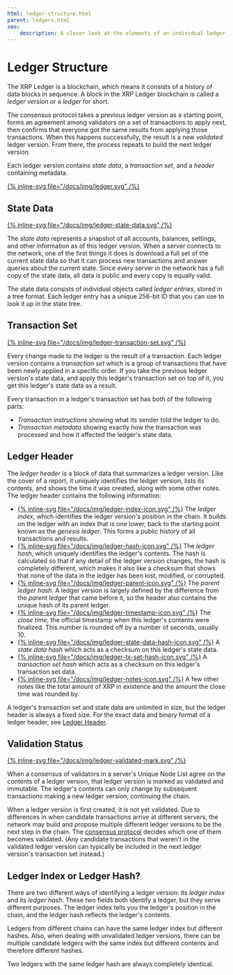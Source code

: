 ```yaml
---
html: ledger-structure.html
parent: ledgers.html
seo:
    description: A closer look at the elements of an individual ledger block.
---
```

# Ledger Structure

The XRP Ledger is a blockchain, which means it consists of a history of data blocks in sequence. A block in the XRP Ledger blockchain is called a _ledger version_ or a _ledger_ for short.

The consensus protocol takes a previous ledger version as a starting point, forms an agreement among validators on a set of transactions to apply next, then confirms that everyone got the same results from applying those transactions. When this happens successfully, the result is a new _validated_ ledger version. From there, the process repeats to build the next ledger version.

Each ledger version contains _state data_, a _transaction set_, and a _header_ containing metadata.

[{% inline-svg file="/docs/img/ledger.svg" /%}](/docs/img/ledger.svg "Diagram: A ledger consists of a header, transaction set, and state data.")


## State Data

[{% inline-svg file="/docs/img/ledger-state-data.svg" /%}](/docs/img/ledger-state-data.svg "Diagram: A ledger's state data, in the form of various objects which are sometimes linked like a graph.")

The _state data_ represents a snapshot of all accounts, balances, settings, and other information as of this ledger version. When a server connects to the network, one of the first things it does is download a full set of the current state data so that it can process new transactions and answer queries about the current state. Since every server in the network has a full copy of the state data, all data is public and every copy is equally valid.

The state data consists of individual objects called _ledger entries_, stored in a tree format. Each ledger entry has a unique 256-bit ID that you can use to look it up in the state tree.

## Transaction Set

[{% inline-svg file="/docs/img/ledger-transaction-set.svg" /%}](/docs/img/ledger-transaction-set.svg "Diagram: A ledger's transaction set, a group of transactions placed in canonical order.")

Every change made to the ledger is the result of a transaction. Each ledger version contains a _transaction set_ which is a group of transactions that have been newly applied in a specific order. If you take the previous ledger version's state data, and apply this ledger's transaction set on top of it, you get this ledger's state data as a result.

Every transaction in a ledger's transaction set has both of the following parts:

- _Transaction instructions_ showing what its sender told the ledger to do.
- _Transaction metadata_ showing exactly how the transaction was processed and how it affected the ledger's state data.


## Ledger Header

The _ledger header_ is a block of data that summarizes a ledger version. Like the cover of a report, it uniquely identifies the ledger version, lists its contents, and shows the time it was created, along with some other notes. The ledger header contains the following information:

<!-- Note: the alt text for the diagrams is intentionally empty because any caption would be redundant with the text. -->

- [{% inline-svg file="/docs/img/ledger-index-icon.svg" /%}](/docs/img/ledger-index-icon.svg "") The _ledger index_, which identifies the ledger version's position in the chain. It builds on the ledger with an index that is one lower, back to the starting point known as the _genesis ledger_. This forms a public history of all transactions and results.
- [{% inline-svg file="/docs/img/ledger-hash-icon.svg" /%}](/docs/img/ledger-hash-icon.svg "") The _ledger hash_, which uniquely identifies the ledger's contents. The hash is calculated so that if any detail of the ledger version changes, the hash is completely different, which makes it also like a checksum that shows that none of the data in the ledger has been lost, modified, or corrupted.
- [{% inline-svg file="/docs/img/ledger-parent-icon.svg" /%}](/docs/img/ledger-parent-icon.svg "") The _parent ledger hash_. A ledger version is largely defined by the difference from the _parent ledger_ that came before it, so the header also contains the unique hash of its parent ledger.
- [{% inline-svg file="/docs/img/ledger-timestamp-icon.svg" /%}](/docs/img/ledger-timestamp-icon.svg "") The _close time_, the official timestamp when this ledger's contents were finalized. This number is rounded off by a number of seconds, usually 10.
- [{% inline-svg file="/docs/img/ledger-state-data-hash-icon.svg" /%}](/docs/img/ledger-state-data-hash-icon.svg "") A _state data hash_ which acts as a checksum on this ledger's state data.
- [{% inline-svg file="/docs/img/ledger-tx-set-hash-icon.svg" /%}](/docs/img/ledger-tx-set-hash-icon.svg "") A _transaction set hash_ which acts as a checksum on this ledger's transaction set data.
- [{% inline-svg file="/docs/img/ledger-notes-icon.svg" /%}](/docs/img/ledger-notes-icon.svg "") A few other notes like the total amount of XRP in existence and the amount the close time was rounded by.

A ledger's transaction set and state data are unlimited in size, but the ledger header is always a fixed size. For the exact data and binary format of a ledger header, see [Ledger Header](../../references/protocol/ledger-data/ledger-header.md).


## Validation Status

[{% inline-svg file="/docs/img/ledger-validated-mark.svg" /%}](/docs/img/ledger-validated-mark.svg "Diagram: A ledger's validation status, which is added on top of the ledger and not part of the ledger itself.")

When a consensus of validators in a server's Unique Node List agree on the contents of a ledger version, that ledger version is marked as validated and immutable. The ledger's contents can only change by subsequent transactions making a new ledger version, continuing the chain.

When a ledger version is first created, it is not yet validated. Due to differences in when candidate transactions arrive at different servers, the network may build and propose multiple different ledger versions to be the next step in the chain. The [consensus protocol](../consensus-protocol/index.md) decides which one of them becomes validated. (Any candidate transactions that weren't in the validated ledger version can typically be included in the next ledger version's transaction set instead.)


## Ledger Index or Ledger Hash?

There are two different ways of identifying a ledger version: its _ledger index_ and its _ledger hash_. These two fields both identify a ledger, but they serve different purposes. The ledger index tells you the ledger's position in the chain, and the ledger hash reflects the ledger's contents.

Ledgers from different chains can have the same ledger index but different hashes. Also, when dealing with unvalidated ledger versions, there can be multiple candidate ledgers with the same index but different contents and therefore different hashes.

Two ledgers with the same ledger hash are always completely identical.
